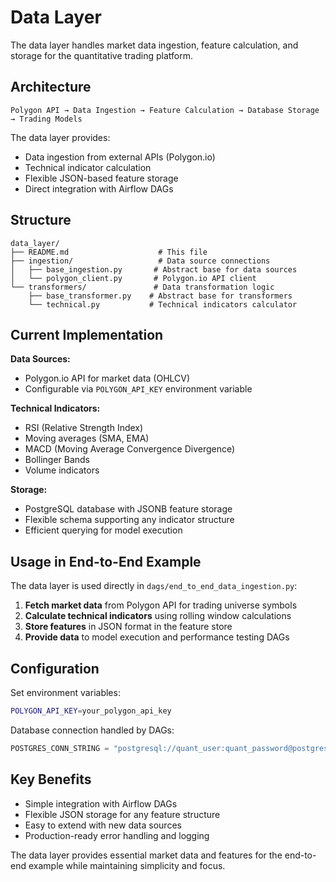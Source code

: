 # Data Layer

The data layer handles market data ingestion, feature calculation, and storage for the quantitative trading platform.

## Architecture

```
Polygon API → Data Ingestion → Feature Calculation → Database Storage → Trading Models
```

The data layer provides:
- Data ingestion from external APIs (Polygon.io)
- Technical indicator calculation
- Flexible JSON-based feature storage
- Direct integration with Airflow DAGs

## Structure

```
data_layer/
├── README.md                    # This file
├── ingestion/                   # Data source connections
│   ├── base_ingestion.py       # Abstract base for data sources
│   └── polygon_client.py       # Polygon.io API client
└── transformers/               # Data transformation logic
    ├── base_transformer.py    # Abstract base for transformers
    └── technical.py           # Technical indicators calculator
```

## Current Implementation

**Data Sources:**
- Polygon.io API for market data (OHLCV)
- Configurable via `POLYGON_API_KEY` environment variable

**Technical Indicators:**
- RSI (Relative Strength Index)
- Moving averages (SMA, EMA)
- MACD (Moving Average Convergence Divergence)
- Bollinger Bands
- Volume indicators

**Storage:**
- PostgreSQL database with JSONB feature storage
- Flexible schema supporting any indicator structure
- Efficient querying for model execution

## Usage in End-to-End Example

The data layer is used directly in `dags/end_to_end_data_ingestion.py`:

1. **Fetch market data** from Polygon API for trading universe symbols
2. **Calculate technical indicators** using rolling window calculations
3. **Store features** in JSON format in the feature store
4. **Provide data** to model execution and performance testing DAGs

## Configuration

Set environment variables:
```bash
POLYGON_API_KEY=your_polygon_api_key
```

Database connection handled by DAGs:
```python
POSTGRES_CONN_STRING = "postgresql://quant_user:quant_password@postgres:5432/quant_data"
```

## Key Benefits

- Simple integration with Airflow DAGs
- Flexible JSON storage for any feature structure
- Easy to extend with new data sources
- Production-ready error handling and logging

The data layer provides essential market data and features for the end-to-end example while maintaining simplicity and focus.